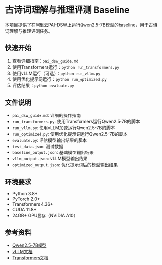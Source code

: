 # 古诗词理解与推理评测 Baseline

本项目提供了在阿里云PAI-DSW上运行Qwen2.5-7B模型的baseline，用于古诗词理解与推理评测任务。

## 快速开始

1. 查看详细指南：`pai_dsw_guide.md`
2. 使用Transformers运行：`python run_transformers.py`
3. 使用vLLM运行（可选）：`python run_vllm.py`
4. 使用优化提示词运行：`python run_optimized.py`
5. 评估结果：`python evaluate.py`

## 文件说明

- `pai_dsw_guide.md`: 详细的操作指南
- `run_transformers.py`: 使用Transformers运行Qwen2.5-7B的脚本
- `run_vllm.py`: 使用vLLM加速运行Qwen2.5-7B的脚本
- `run_optimized.py`: 使用优化提示词运行Qwen2.5-7B的脚本
- `evaluate.py`: 评估模型输出结果的脚本
- `test_data.json`: 测试数据
- `baseline_output.json`: 基础模型输出结果
- `vllm_output.json`: vLLM模型输出结果
- `optimized_output.json`: 优化提示词后的模型输出结果

## 环境要求

- Python 3.8+
- PyTorch 2.0+
- Transformers 4.36+
- CUDA 11.8+
- 24GB+ GPU显存（NVIDIA A10）

## 参考资料

- [Qwen2.5-7B模型](https://huggingface.co/Qwen/Qwen2.5-7B-Instruct)
- [vLLM文档](https://docs.vllm.ai/)
- [Transformers文档](https://huggingface.co/docs/transformers/)
